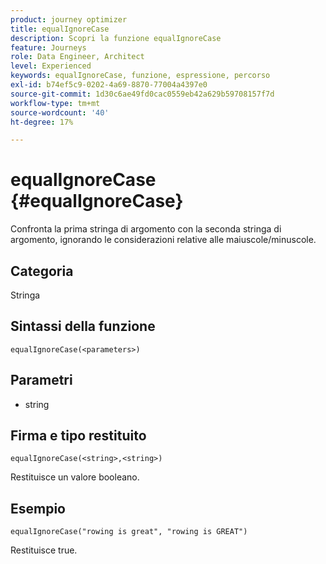 ```yaml
---
product: journey optimizer
title: equalIgnoreCase
description: Scopri la funzione equalIgnoreCase
feature: Journeys
role: Data Engineer, Architect
level: Experienced
keywords: equalIgnoreCase, funzione, espressione, percorso
exl-id: b74ef5c9-0202-4a69-8870-77004a4397e0
source-git-commit: 1d30c6ae49fd0cac0559eb42a629b59708157f7d
workflow-type: tm+mt
source-wordcount: '40'
ht-degree: 17%

---
```


# equalIgnoreCase {#equalIgnoreCase}

Confronta la prima stringa di argomento con la seconda stringa di argomento, ignorando le considerazioni relative alle maiuscole/minuscole.

## Categoria

Stringa

## Sintassi della funzione

`equalIgnoreCase(<parameters>)`

## Parametri

* string

## Firma e tipo restituito

`equalIgnoreCase(<string>,<string>)`

Restituisce un valore booleano.

## Esempio

`equalIgnoreCase("rowing is great", "rowing is GREAT")`

Restituisce true.
